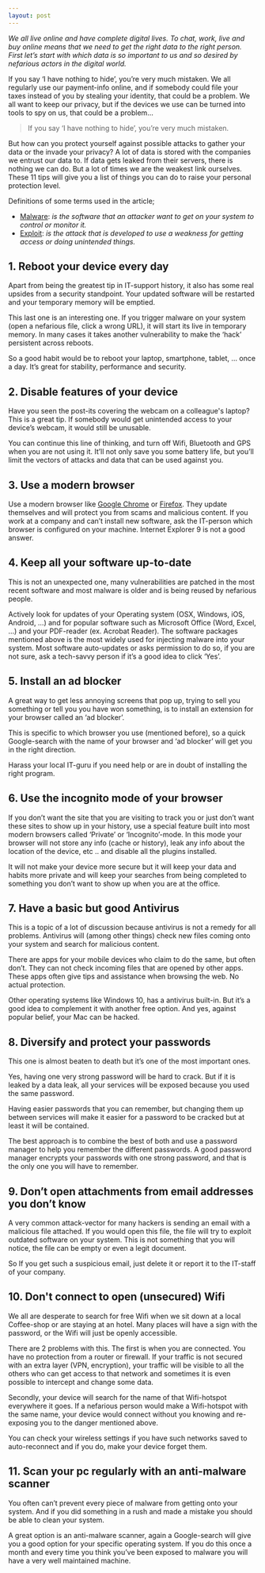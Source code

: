 ```yaml
---
layout: post
---
```

_We all live online and have complete digital lives. To chat, work, live and buy online means that we need to get the right data to the right person. First let’s start with which data is so important to us and so desired by nefarious actors in the digital world._

If you say ‘I have nothing to hide’, you’re very much mistaken. We all regularly use our payment-info online, and if somebody could file your taxes instead of you by stealing your identity, that could be a problem. We all want to keep our privacy, but if the devices we use can be turned into tools to spy on us, that could be a problem...

>If you say ‘I have nothing to hide’, you’re very much mistaken.

But how can you protect yourself against possible attacks to gather your data or the invade your privacy? A lot of data is stored with the companies we entrust our data to. If data gets leaked from their servers, there is nothing we can do. But a lot of times we are the weakest link ourselves. These 11 tips will give you a list of things you can do to raise your personal protection level.

Definitions of some terms used in the article;

- [Malware](https://en.wikipedia.org/wiki/Malware): _is the software that an attacker want to get on your system to control or monitor it._
- [Exploit](https://en.wikipedia.org/wiki/Exploit_(computer_security)): _is the attack that is developed to use a weakness for getting access or doing unintended things._

## 1. Reboot your device every day
Apart from being the greatest tip in IT-support history, it also has some real upsides from a security standpoint. Your updated software will be restarted and your temporary memory will be emptied.

This last one is an interesting one. If you trigger malware on your system (open a nefarious file, click a wrong URL), it will start its live in temporary memory. In many cases it takes another vulnerability to make the ‘hack’ persistent across reboots.

So a good habit would be to reboot your laptop, smartphone, tablet, … once a day. It’s great for stability, performance and security.

## 2. Disable features of your device
Have you seen the post-its covering the webcam on a colleague's laptop? This is a great tip. If somebody would get unintended access to your device’s webcam, it would still be unusable.

You can continue this line of thinking, and turn off Wifi, Bluetooth and GPS when you are not using it. It’ll not only save you some battery life, but you’ll limit the vectors of attacks and data that can be used against you.

## 3. Use a modern browser
Use a modern browser like [Google Chrome](https://www.google.com/chrome/browser/desktop/index.html) or [Firefox](https://www.mozilla.org/en-US/firefox/new). They update themselves and will protect you from scams and malicious content. If you work at a company and can’t install new software, ask the IT-person which browser is configured on your machine. Internet Explorer 9 is not a good answer.

## 4. Keep all your software up-to-date
This is not an unexpected one, many vulnerabilities are patched in the most recent software and most malware is older and is being reused by nefarious people.

Actively look for updates of your Operating system (OSX, Windows, iOS, Android, …) and for popular software such as Microsoft Office (Word, Excel, …) and your PDF-reader (ex. Acrobat Reader). The software packages mentioned above is the most widely used for injecting malware into your system. Most software auto-updates or asks permission to do so, if you are not sure, ask a tech-savvy person if it’s a good idea to click ‘Yes’.

## 5. Install an ad blocker
A great way to get less annoying screens that pop up, trying to sell you something or tell you you have won something, is to install an extension for your browser called an ‘ad blocker’.

This is specific to which browser you use (mentioned before), so a quick Google-search with the name of your browser and ‘ad blocker’ will get you in the right direction.

Harass your local IT-guru if you need help or are in doubt of installing the right program.

## 6. Use the incognito mode of your browser
If you don’t want the site that you are visiting to track you or just don’t want these sites to show up in your history, use a special feature built into most modern browsers called ‘Private’ or ‘Incognito’-mode. In this mode your browser will not store any info (cache or history), leak any info about the location of the device, etc .. and disable all the plugins installed.

It will not make your device more secure but it will keep your data and habits more private and will keep your searches from being completed to something you don’t want to show up when you are at the office.

## 7. Have a basic but good Antivirus
This is a topic of a lot of discussion because antivirus is not a remedy for all problems. Antivirus will (among other things) check new files coming onto your system and search for malicious content.

There are apps for your mobile devices who claim to do the same, but often don’t. They can not check incoming files that are opened by other apps. These apps often give tips and assistance when browsing the web. No actual protection.

Other operating systems like Windows 10, has a antivirus built-in. But it’s a good idea to complement it with another free option. And yes, against popular belief, your Mac can be hacked.

## 8. Diversify and protect your passwords
This one is almost beaten to death but it’s one of the most important ones.

Yes, having one very strong password will be hard to crack. But if it is leaked by a data leak, all your services will be exposed because you used the same password.

Having easier passwords that you can remember, but changing them up between services will make it easier for a password to be cracked but at least it will be contained.

The best approach is to combine the best of both and use a password manager to help you remember the different passwords. A good password manager encrypts your passwords with one strong password, and that is the only one you will have to remember.

## 9. Don’t open attachments from email addresses you don’t know
A very common attack-vector for many hackers is sending an email with a malicious file attached. If you would open this file, the file will try to exploit outdated software on your system. This is not something that you will notice, the file can be empty or even a legit document.

So If you get such a suspicious email, just delete it or report it to the IT-staff of your company.

## 10. Don't connect to open (unsecured) Wifi
We all are desperate to search for free Wifi when we sit down at a local Coffee-shop or are staying at an hotel. Many places will have a sign with the password, or the Wifi will just be openly accessible.

There are 2 problems with this. The first is when you are connected. You have no protection from a router or firewall. If your traffic is not secured with an extra layer (VPN, encryption), your traffic will be visible to all the others who can get access to that network and sometimes it is even possible to intercept and change some data.

Secondly, your device will search for the name of that Wifi-hotspot everywhere it goes. If a nefarious person would make a Wifi-hotspot with the same name, your device would connect without you knowing and re-exposing you to the danger mentioned above.

You can check your wireless settings if you have such networks saved to auto-reconnect and if you do, make your device forget them.

## 11. Scan your pc regularly with an anti-malware scanner
You often can’t prevent every piece of malware from getting onto your system. And if you did something in a rush and made a mistake you should be able to clean your system.

A great option is an anti-malware scanner, again a Google-search will give you a good option for your specific operating system. If you do this once a month and every time you think you’ve been exposed to malware you will have a very well maintained machine.
